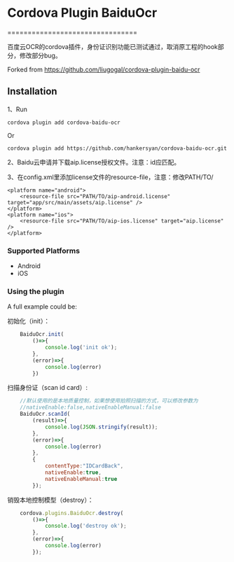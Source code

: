 # Cordova Plugin BaiduOcr
================================

百度云OCR的cordova插件，身份证识别功能已测试通过，取消原工程的hook部分，修改部分bug。

Forked from https://github.com/liugogal/cordova-plugin-baidu-ocr


## Installation


1、Run

    cordova plugin add cordova-baidu-ocr

Or

    cordova plugin add https://github.com/hankersyan/cordova-baidu-ocr.git

2、Baidu云申请并下载aip.license授权文件。注意：id应匹配。

3、在config.xml里添加license文件的resource-file，注意：修改PATH/TO/

    <platform name="android">
        <resource-file src="PATH/TO/aip-android.license" target="app/src/main/assets/aip.license" />
    </platform>
    <platform name="ios">
        <resource-file src="PATH/TO/aip-ios.license" target="aip.license" />
    </platform>

### Supported Platforms

- Android
- iOS


### Using the plugin ###

A full example could be:

初始化（init）：
```js
    BaiduOcr.init(
        ()=>{
            console.log('init ok');
        },
        (error)=>{
            console.log(error)
        })
```
扫描身份证（scan id card）:
```js
    //默认使用的是本地质量控制，如果想使用拍照扫描的方式，可以修改参数为
    //nativeEnable:false,nativeEnableManual:false
    BaiduOcr.scanId(
        (result)=>{
            console.log(JSON.stringify(result));
        },
        (error)=>{
            console.log(error)
        },
        {
            contentType:"IDCardBack",
            nativeEnable:true,
            nativeEnableManual:true
        });
```
销毁本地控制模型（destroy）：
```js
    cordova.plugins.BaiduOcr.destroy(
        ()=>{
            console.log('destroy ok');
        },
        (error)=>{
            console.log(error)
        });
```
